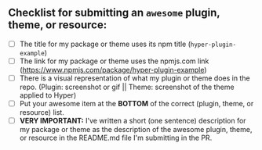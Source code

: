 <!--- Provide a general summary of your changes in the Title above -->

## Checklist for submitting an `awesome` plugin, theme, or resource:
<!--- Go over all the following points, and put an `x` in all the boxes that apply. -->
<!--- More detailed instructions are in the CONTRIBUTING.md document - please read it if you have a question!-->
<!--- If you're still unsure about any of these, don't hesitate to ask. We're here to help! -->
- [ ] The title for my package or theme uses its npm title (`hyper-plugin-example`)
- [ ] The link for my package or theme uses the npmjs.com link (https://www.npmjs.com/package/hyper-plugin-example)
- [ ] There is a visual representation of what my plugin or theme does in the repo. (Plugin: screenshot or gif || Theme: screenshot of the theme applied to Hyper)
- [ ] Put your awesome item at the **BOTTOM** of the correct (plugin, theme, or resource) list.
- [ ] **VERY IMPORTANT:** I've written a short (one sentence) description for my package or theme as the description of the awesome plugin, theme, or resource in the README.md file I'm submitting in the PR.
